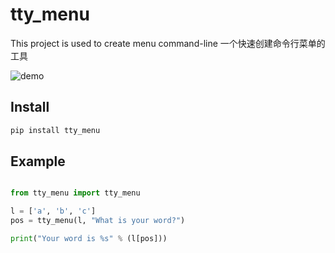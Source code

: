 tty_menu
==========================

This project is used to create menu command-line
一个快速创建命令行菜单的工具

![demo](https://raw.githubusercontent.com/gojuukaze/tty_menu/master/ex.gif)

Install
----------------------

```bash
pip install tty_menu
```
Example
----------------------
```python

from tty_menu import tty_menu

l = ['a', 'b', 'c']
pos = tty_menu(l, "What is your word?")

print("Your word is %s" % (l[pos]))
```
